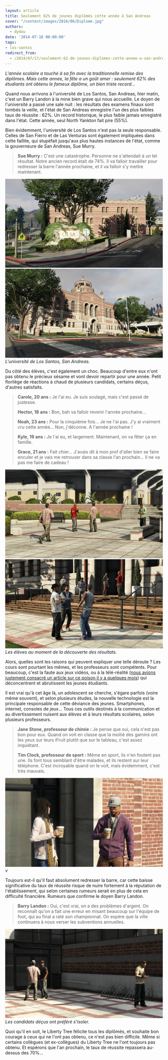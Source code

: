 ```yaml
---
layout: article
title: Seulement 62% de jeunes diplômés cette année à San Andreas
cover: "/content/images/2016/06/Diplome.jpg"
authors:
  - dydou
date: '2014-07-18 00:00:00'
tags:
- los-santos
redirect_from:
  - /2014/07/17/seulement-62-de-jeunes-diplomes-cette-annee-a-san-andreas
---
```


_L'année scolaire a touché à sa fin avec la traditionnelle remise des diplômes. Mais cette année, la fête a un goût amer : seulement 62% des étudiants ont obtenu le fameux diplôme, un bien triste record..._

Quand nous arrivons à l'université de Los Santos, San Andreas, hier matin, c'est un Barry Landon à la mine bien grave qui nous accueille. Le doyen de l'université a passé une sale nuit : les résultats des examens finaux sont tombés la veille, et l'état de San Andreas enregistre l'un des plus faibles taux de réussite : 62%. Un record historique, le plus faible jamais enregistré dans l'état. Cette année, seul North Yankton fait pire (55%).

Bien évidemment, l'université de Los Santos n'est pas la seule responsable. Celles de San Fierro et de Las Venturas sont également impliquées dans cette faillite, qui stupéfait jusqu'aux plus hautes instances de l'état, comme la gouverneure de San Andreas, Sue Murry.

> **Sue Murry :** C'est une catastrophe. Personne ne s'attendait à un tel résultat. Notre ancien record était de 74%. Il va falloir travailler pour redresser la barre l'année prochaine, et il va falloir s'y mettre maintenant.

![](/content/images/2016/06/Diplome_0.jpg)
![L'université de Los Santos, San Andreas.](/content/images/2016/06/Diplome1.jpg)
_L'université de Los Santos, San Andreas._

Du côté des élèves, c'est également un choc. Beaucoup d'entre eux n'ont pas obtenu le précieux sésame et vont devoir repartir pour une année. Petit florilège de réactions à chaud de plusieurs candidats, certains déçus, d'autres satisfaits.

> **Carole, 20 ans :** Je l'ai eu. Je suis soulagé, mais c'est passé de justesse.
> 
> **Hector, 18 ans :** Bon, bah va falloir revenir l'année prochaine...
> 
> **Noah, 23 ans :** Pour la cinquième fois... Je ne l'ai pas. J'y ai vraiment cru cette année... Non, j'déconne. A l'année prochaine !
> 
> **Kyle, 19 ans :** Je l'ai eu, et largement. Maintenant, on va fêter ça en famille.
> 
> **Grace, 21 ans :** Fait chier... J'avais dit à mon prof d'aller bien se faire enculer et je vais me retrouver dans sa classe l'an prochain... Il ne va pas me faire de cadeau !

![](/content/images/2016/06/Diplome2.jpg)
![Les élèves au moment de la découverte des résultats.](/content/images/2016/06/Diplome4.jpg)
_Les élèves au moment de la découverte des résultats._

Alors, quelles sont les raisons qui peuvent expliquer une telle déroute ? Les cours sont pourtant les mêmes, et les professeurs sont compétents. Pour beaucoup, c'est la faute aux jeux vidéos, ou à la télé-réalité ([nous avions justement consacré un article sur ce poison il y a quelques mois](/2014/02/21/la-tele-realite-rend-t-elle-stupide--/)) qui déconcentrent et abrutissent les jeunes étudiants.

Il est vrai qu'à cet âge là, un adolescent se cherche, s'égare parfois (voire même souvent), et selon plusieurs études, la nouvelle technologie est la principale responsable de cette déviance des jeunes. Smartphones, internet, consoles de jeux... Tous ces outils destinés à la communication et au divertissement nuisent aux élèves et à leurs résultats scolaires, selon plusieurs professeurs.

> **Jane Stone, professeur de chimie :** Je pense que oui, cela n'est pas bon pour eux. Quand on voit en classe que la moitié des gamins ont les yeux sur leurs iFruit plutôt que sur le tableau, c'est assez inquiétant.
> 
> **Tim Clock, professeur de sport :** Même en sport, ils n'en foutent pas une. Ils font tous semblant d'être malades, et ils restent sur leur téléphone. C'est incroyable quand on le voit, mais évidemment, c'est très mauvais.

![v](/content/images/2016/06/Diplome5.jpg)
_v_

Toujours est-il qu'il faut absolument redresser la barre, car cette baisse significative du taux de réussite risque de nuire fortement à la réputation de l'établissement, qui selon certaines rumeurs serait en plus de cela en difficulté financière. Rumeurs que confirme le doyen Barry Landon.

> **Barry Landon :** Oui, c'est vrai, on a des problèmes d'argent. On reconnaît qu'on a fait une erreur en misant beaucoup sur l'équipe de foot, qui au final a raté son championnat. On espère que la ville continuera à nous verser les subventions annuelles.

![Les candidats déçus ont préféré s'isoler.](/content/images/2016/06/Diplome3.jpg)
_Les candidats déçus ont préféré s'isoler._

Quoi qu'il en soit, le Liberty Tree félicite tous les diplômés, et souhaite bon courage à ceux qui ne l'ont pas obtenu, ce n'est pas bien difficile. Même si certains collègues (et ex-collègues) du Liberty Tree ne l'ont toujours pas obtenu. Et espérons que l'an prochain, le taux de réussite repassera au-dessus des 70%...